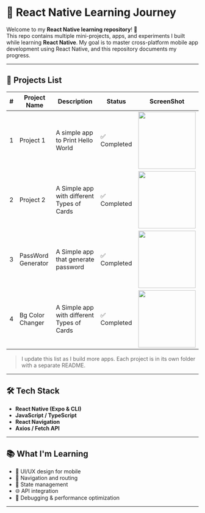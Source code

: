 # 🚀 React Native Learning Journey

Welcome to my **React Native learning repository**! 📱  
This repo contains multiple mini-projects, apps, and experiments I built while learning **React Native**. My goal is to master cross-platform mobile app development using React Native, and this repository documents my progress.

---

## 📂 Projects List

| # | Project Name | Description | Status | ScreenShot |
|---|--------------|-------------|--------|-----|
| 1 | Project 1 | A simple app to Print Hello World | ✅ Completed | <img src="https://github.com/user-attachments/assets/86683111-0b4a-4f85-b9d1-5a71c04c9196" width="150"/>|
| 2 | Project 2 | A Simple app with different Types of Cards | ✅ Completed |<img src="https://github.com/user-attachments/assets/5b5efcd9-7af6-46d6-97eb-5a7f429caa55" width="150"/> |
| 3 | PassWord Generator | A Simple app that generate password | ✅ Completed |<img src="https://github.com/user-attachments/assets/591cbd35-8fb4-45cc-85d8-b1b8b0753cee" width="150"/> |
| 4 | Bg Color Changer | A Simple app with different Types of Cards | ✅ Completed |<img src="https://github.com/user-attachments/assets/dcf49432-ab4c-4e8a-bad5-c0edd0f3f545" width="150"/> |


> I update this list as I build more apps. Each project is in its own folder with a separate README.

---

## 🛠 Tech Stack

- **React Native (Expo & CLI)**
- **JavaScript / TypeScript**
- **React Navigation**
- **Axios / Fetch API**

---

## 📚 What I'm Learning

- 📱 UI/UX design for mobile
- 🧭 Navigation and routing
- 🔄 State management
- 🌐 API integration
- 🧪 Debugging & performance optimization

---

